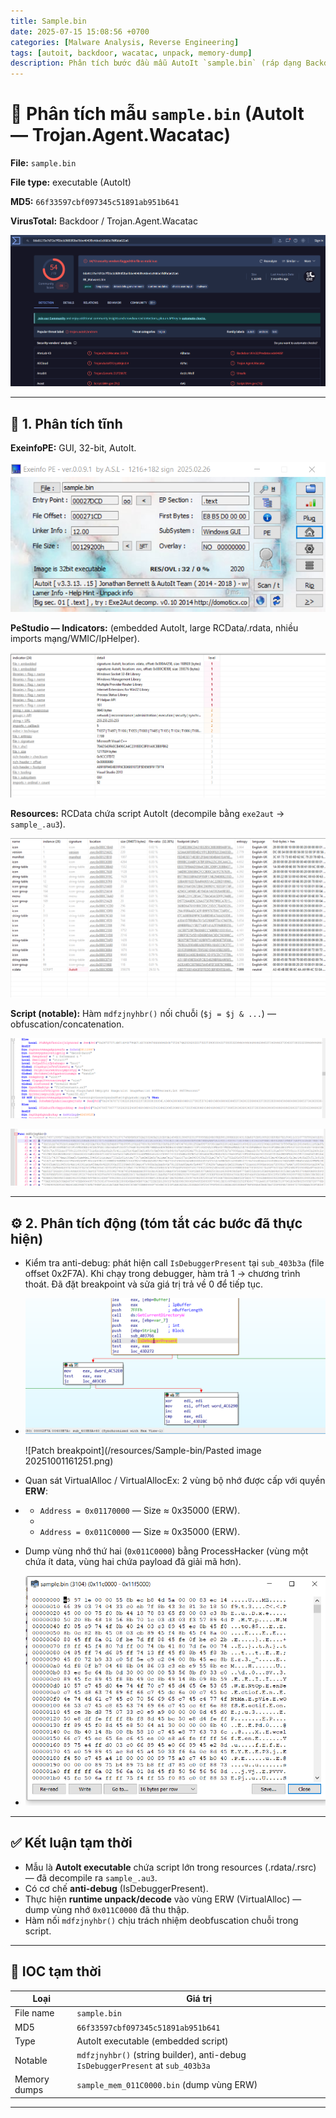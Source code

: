 ```yaml
---
title: Sample.bin
date: 2025-07-15 15:08:56 +0700
categories: [Malware Analysis, Reverse Engineering]
tags: [autoit, backdoor, wacatac, unpack, memory-dump]
description: Phân tích bước đầu mẫu AutoIt `sample.bin` (ráp dạng Backdoor/Trojan.Agent.Wacatac) decompile AutoIt, bypass anti-debug, quan sát VirtualAlloc + dump vùng nhớ để tiếp tục giải mã.
---
```


# 🔎 Phân tích mẫu `sample.bin` (AutoIt — Trojan.Agent.Wacatac)

**File:** `sample.bin`

**File type:** executable (AutoIt)

**MD5:** `66f33597cbf097345c51891ab951b641`

**VirusTotal:** Backdoor / Trojan.Agent.Wacatac

![VT detection](/resources/Sample-bin/Pasted%20image%2020251001150856.png)

---

## 🧊 1. Phân tích tĩnh

**ExeinfoPE:** GUI, 32-bit, AutoIt.

![ExeinfoPE](/resources/Sample-bin/Pasted%20image%2020251001151054.png)

**PeStudio — Indicators:** (embedded AutoIt, large RCData/.rdata, nhiều imports mạng/WMIC/IpHelper).

![PeStudio indicators](/resources/Sample-bin/Pasted%20image%2020251001152108.png)

**Resources:** RCData chứa script AutoIt (decompile bằng `exe2aut` → `sample_.au3`).

![RCData / script](/resources/Sample-bin/Pasted%20image%2020251001152224.png)

**Script (notable):** Hàm `mdfzjnyhbr()` nối chuỗi (`$j = $j & ...`) — obfuscation/concatenation.

![Obfuscated script snippet](/resources/Sample-bin/Pasted%20image%2020251001152806.png)

![Concatenation function](/resources/Sample-bin/Pasted%20image%2020251001153616.png)

---

## ⚙️ 2. Phân tích động (tóm tắt các bước đã thực hiện)

- Kiểm tra anti-debug: phát hiện call `IsDebuggerPresent` tại `sub_403b3a` (file offset 0x2F7A). Khi chạy trong debugger, hàm trả 1 → chương trình thoát. Đã đặt breakpoint và sửa giá trị trả về 0 để tiếp tục.
-
  ![IsDebuggerPresent hit](/resources/Sample-bin/Pasted%20image%2020251001155457.png)

  ![Patch breakpoint](/resources/Sample-bin/Pasted image 20251001161251.png)

- Quan sát VirtualAlloc / VirtualAllocEx: 2 vùng bộ nhớ được cấp với quyền **ERW**:
-
  - `Address = 0x01170000` — Size ≈ 0x35000 (ERW).
  -
  - `Address = 0x011C0000` — Size ≈ 0x35000 (ERW).

- Dump vùng nhớ thứ hai (`0x011C0000`) bằng ProcessHacker (vùng một chứa ít data, vùng hai chứa payload đã giải mã hơn).
-
  ![ProcessHacker dump](/resources/Sample-bin/Pasted%20image%2020251001164403.png)

---

## ✅ Kết luận tạm thời

- Mẫu là **AutoIt executable** chứa script lớn trong resources (.rdata/.rsrc) — đã decompile ra `sample_.au3`.
- Có cơ chế **anti-debug** (IsDebuggerPresent).
- Thực hiện **runtime unpack/decode** vào vùng ERW (VirtualAlloc) — dump vùng nhớ `0x011C0000` đã thu thập.
- Hàm nối `mdfzjnyhbr()` chịu trách nhiệm deobfuscation chuỗi trong script.

---

## 📌 IOC tạm thời

| Loại         | Giá trị                                                                         |
| ------------ | ------------------------------------------------------------------------------- |
| File name    | `sample.bin`                                                                    |
| MD5          | `66f33597cbf097345c51891ab951b641`                                              |
| Type         | AutoIt executable (embedded script)                                             |
| Notable      | `mdfzjnyhbr()` (string builder), anti-debug `IsDebuggerPresent` at `sub_403b3a` |
| Memory dumps | `sample_mem_011C0000.bin` (dump vùng ERW)                                       |

---
